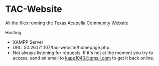 # TAC-Website
All the files running the Texas Acapella Community Website

Hosting
- XAMPP Server
- URL: 50.26.171.107/tac-website/homepage.php
- Not always listening for requests. If it's not at the moment you try to access, send an email to kapp1040@gmail.com to get it back online.
